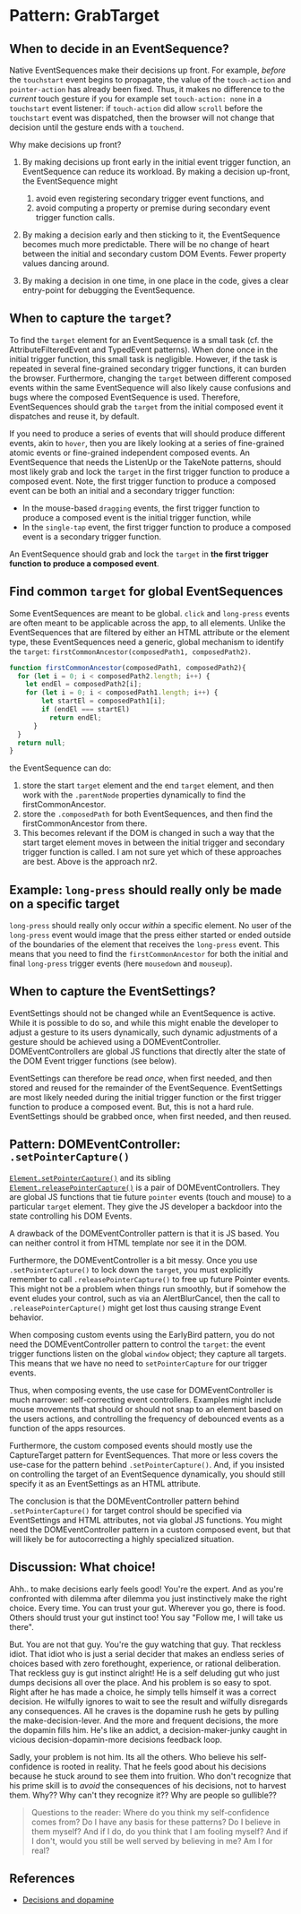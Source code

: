 # Pattern: GrabTarget

## When to decide in an EventSequence?

Native EventSequences make their decisions up front. For example, *before* the `touchstart` event begins to propagate, the value of the `touch-action` and `pointer-action` has already been fixed. Thus, it makes no difference to the *current* touch gesture if you for example set `touch-action: none` in a `touchstart` event listener: if `touch-action` did allow `scroll` before the `touchstart` event was dispatched, then the browser will not change that decision until the gesture ends with a `touchend`.

Why make decisions up front?        

1. By making decisions up front early in the initial event trigger function, an EventSequence can reduce its workload. By making a decision up-front, the EventSequence might
   1. avoid even registering secondary trigger event functions, and
   2. avoid computing a property or premise during secondary event trigger function calls.
   
2. By making a decision early and then sticking to it, the EventSequence becomes much more predictable. There will be no change of heart between the initial and secondary custom DOM Events. Fewer property values dancing around.
   
3. By making a decision in one time, in one place in the code, gives a clear entry-point for debugging the EventSequence.

## When to capture the `target`?

To find the `target` element for an EventSequence is a small task (cf. the AttributeFilteredEvent and 
TypedEvent patterns). 
When done once in the initial trigger function, this small task is negligible.
However, if the task is repeated in several fine-grained secondary trigger functions, it can burden the browser.
Furthermore, changing the `target` between different composed events within the same EventSequence 
will also likely cause confusions and bugs where the composed EventSequence is used. Therefore, 
EventSequences should grab the `target` from the initial composed event it dispatches and reuse it, by default.

If you need to produce a series of events that will should produce different events, akin to `hover`,
then you are likely looking at a series of fine-grained atomic events or fine-grained independent 
composed events. An EventSequence that needs the ListenUp or the TakeNote patterns, should most likely 
grab and lock the `target` in the first trigger function to produce a composed event.
Note, the first trigger function to produce a composed event can be both an initial and a secondary 
trigger function:
 * In the mouse-based `dragging` events, the first trigger function to produce a composed event is 
   the initial trigger function, while 
 * In the `single-tap` event, the first trigger function to produce a composed event is 
   a secondary trigger function.

An EventSequence should grab and lock the `target` in 
**the first trigger function to produce a composed event**.

## Find common `target` for global EventSequences

Some EventSequences are meant to be global. 
`click` and `long-press` events are often meant to be applicable across the app, to all elements.
Unlike the EventSequences that are filtered by either an HTML attribute or the element type,
these EventSequences need a generic, global mechanism to identify the `target`:
`firstCommonAncestor(composedPath1, composedPath2)`.

```javascript
function firstCommonAncestor(composedPath1, composedPath2){
  for (let i = 0; i < composedPath2.length; i++) {
    let endEl = composedPath2[i];
    for (let i = 0; i < composedPath1.length; i++) {
        let startEl = composedPath1[i];
        if (endEl === startEl)
          return endEl;
      }
  }
  return null;
}
```
the EventSequence can do:
1. store the start `target` element and the end `target` element, and 
   then work with the `.parentNode` properties dynamically to find the firstCommonAncestor.
2. store the `.composedPath` for both EventSequences, and then find the firstCommonAncestor
   from there.
3. This becomes relevant if the DOM is changed in such a way that the start target element moves 
   in between the initial trigger and secondary trigger function is called. I am not sure yet which
   of these approaches are best. Above is the approach nr2.

## Example: `long-press` should really only be made on a specific target

`long-press` should really only occur *within* a specific element. No user of the `long-press`
event would image that the press either started or ended outside of the boundaries of the element
that receives the `long-press` event.
This means that you need to find the `firstCommonAncestor` for both the initial and final `long-press` 
trigger events (here `mousedown` and `mouseup`).

<pretty-printer href="./demo/long-press-GrabTarget.js"></pretty-printer>

## When to capture the EventSettings?

EventSettings should not be changed while an EventSequence is active.
While it is possible to do so, and while this might enable the developer to adjust a gesture to its
users dynamically, such dynamic adjustments of a gesture should be achieved using a DOMEventController.
DOMEventControllers are global JS functions that directly alter the state of the DOM Event trigger 
functions (see below).

EventSettings can therefore be read *once*, when first needed, and 
then stored and reused for the remainder of the EventSequence.
EventSettings are most likely needed during the initial trigger function or 
the first trigger function to produce a composed event. But, this is not a hard rule.
EventSettings should be grabbed once, when first needed, and then reused.

## Pattern: DOMEventController: `.setPointerCapture()`

[`Element.setPointerCapture()`](https://developer.mozilla.org/en-US/docs/Web/API/Element/setPointerCapture)
and its sibling [`Element.releasePointerCapture()`](https://developer.mozilla.org/en-US/docs/Web/API/Element/releasePointerCapture) 
is a pair of DOMEventControllers.
They are global JS functions that tie future `pointer` events (touch and mouse) to a particular 
`target` element. They give the JS developer a backdoor into the state controlling his DOM Events.
 
A drawback of the DOMEventController pattern is that it is JS based. 
You can neither control it from HTML template nor see it in the DOM.

Furthermore, the DOMEventController is a bit messy. Once you use `.setPointerCapture()` to lock down
the `target`, you must explicitly remember to call `.releasePointerCapture()` to free up future Pointer 
events. This might not be a problem when things run smoothly, but if somehow the event eludes your control,
such as via an AlertBlurCancel, then the call to `.releasePointerCapture()` might get lost thus causing
strange Event behavior.

When composing custom events using the EarlyBird pattern, you do not need the DOMEventController
pattern to control the `target`: the event trigger functions listen on the global `window` object; 
they capture all targets. This means that we have no need to `setPointerCapture` for our trigger events.

Thus, when composing events, the use case for DOMEventController is much narrower: self-correcting
event controllers. Examples might include mouse movements that should or should not snap to an element
based on the users actions, and controlling the frequency of debounced events as a function of the apps
resources.

Furthermore, the custom composed events should mostly use the CaptureTarget pattern for EventSequences.
That more or less covers the use-case for the pattern behind `.setPointerCapture()`. And, if you insisted 
on controlling the target of an EventSequence dynamically, you should still specify it as an 
EventSettings as an HTML attribute.

The conclusion is that the DOMEventController pattern behind `.setPointerCapture()` 
for target control should be specified via EventSettings and HTML attributes, not via global JS functions.
You might need the DOMEventController pattern in a custom composed event, but that will likely be for
autocorrecting a highly specialized situation.

## Discussion: What choice!

Ahh.. to make decisions early feels good! You're the expert. 
And as you're confronted with dilemma after dilemma you just instinctively make the right choice.
Every time. You can trust your gut. Wherever you go, there is food. 
Others should trust your gut instinct too! You say "Follow me, I will take us there".

But. You are not that guy. You're the guy watching that guy. That reckless idiot. That idiot 
who is just a serial decider that makes an endless series of choices based with zero forethought, 
experience, or rational deliberation. 
That reckless guy is gut instinct alright! He is a self deluding gut who just dumps decisions all over the place. 
And his problem is so easy to spot. Right after he has made a choice, he simply tells himself it was a 
correct decision. He wilfully ignores to wait to see the result and wilfully disregards any consequences.
All he craves is the dopamine rush he gets by pulling the make-decision-lever.
And the more and frequent decisions, the more the dopamin fills him. 
He's like an addict, a decision-maker-junky caught in vicious decision-dopamin-more decisions feedback 
loop.

Sadly, your problem is not him. Its all the others. Who believe his self-confidence is rooted in reality.
That he feels good about his decisions because he stuck around to see them into fruition. 
Who don't recognize that his prime skill is to *avoid* the consequences of his decisions, not to harvest 
them. Why?? Why can't they recognize it?? Why are people so gullible??

> Questions to the reader: Where do you think my self-confidence comes from?
> Do I have any basis for these patterns? Do I believe in them myself? And if I do, do you 
> think that I am fooling myself? And if I don't, would you still be well served by believing in me?
> Am I for real?
                                                                  
## References

 * [Decisions and dopamine](https://www.dailymail.co.uk/sciencetech/article-4297698/Dopamine-brain-shape-decisions-make.html)
